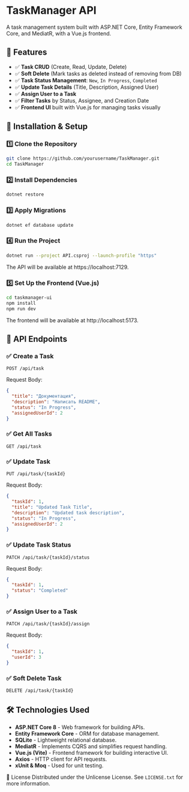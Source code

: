 ﻿# TaskManager API

A task management system built with ASP.NET Core, Entity Framework Core, and MediatR, with a Vue.js frontend.

## 📌 Features
- ✅ **Task CRUD** (Create, Read, Update, Delete)
- ✅ **Soft Delete** (Mark tasks as deleted instead of removing from DB)
- ✅ **Task Status Management**: `New`, `In Progress`, `Completed`
- ✅ **Update Task Details** (Title, Description, Assigned User)
- ✅ **Assign User to a Task**
- ✅ **Filter Tasks** by Status, Assignee, and Creation Date
- ✅ **Frontend UI** built with Vue.js for managing tasks visually


## 🚀 Installation & Setup

### **1️⃣ Clone the Repository**
```sh
git clone https://github.com/yourusername/TaskManager.git
cd TaskManager
```
### **2️⃣ Install Dependencies**
```sh
dotnet restore
```
### **3️⃣ Apply Migrations**
```sh
dotnet ef database update
```
### **4️⃣ Run the Project**
```sh
dotnet run --project API.csproj --launch-profile "https"
```
The API will be available at https://localhost:7129.
### **5️⃣ Set Up the Frontend (Vue.js)**
```sh
cd taskmanager-ui
npm install
npm run dev
```
The frontend will be available at http://localhost:5173.

## 📖 API Endpoints

### ✅ Create a Task
```http
POST /api/task
```
Request Body:

```JSON
{
  "title": "Документация",
  "description": "Написать README",
  "status": "In Progress",
  "assignedUserId": 2
}
```
### ✅ Get All Tasks
```http
GET /api/task
```

### ✅ Update Task
```http
PUT /api/task/{taskId}
```
Request Body:

```JSON
{
  "taskId": 1,
  "title": "Updated Task Title",
  "description": "Updated task description",
  "status": "In Progress",
  "assignedUserId": 2
}
```

### ✅ Update Task Status
```http
PATCH /api/task/{taskId}/status
```
Request Body:

```JSON
{
  "taskId": 1,
  "status": "Completed"
}
```
### ✅ Assign User to a Task
```http
PATCH /api/task/{taskId}/assign
```
Request Body:

```JSON
{
  "taskId": 1,
  "userId": 3
}
```
### ✅ Soft Delete Task
```http
DELETE /api/task/{taskId}
```
## 🛠 Technologies Used
- **ASP.NET Core 8** - Web framework for building APIs.
- **Entity Framework Core** - ORM for database management.
- **SQLite** - Lightweight relational database.
- **MediatR** - Implements CQRS and simplifies request handling.
- **Vue.js (Vite)** - Frontend framework for building interactive UI.
- **Axios** - HTTP client for API requests.
- **xUnit & Moq** - Used for unit testing.

📌 License
Distributed under the Unlicense License. See ```LICENSE.txt``` for more information.